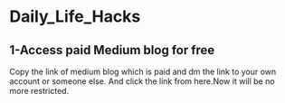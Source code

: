 # Daily_Life_Hacks

## 1-Access paid Medium blog for free
Copy the link of medium blog which is paid and dm the link to your own account or someone else. And click the link from here.Now it will be no more restricted.

